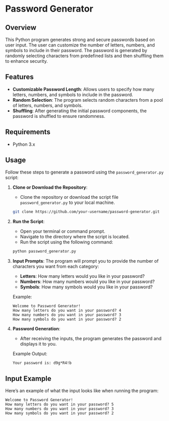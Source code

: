# Password Generator

## Overview

This Python program generates strong and secure passwords based on user input. The user can customize the number of letters, numbers, and symbols to include in their password. The password is generated by randomly selecting characters from predefined lists and then shuffling them to enhance security.

## Features

- **Customizable Password Length**: Allows users to specify how many letters, numbers, and symbols to include in the password.
- **Random Selection**: The program selects random characters from a pool of letters, numbers, and symbols.
- **Shuffling**: After generating the initial password components, the password is shuffled to ensure randomness.

## Requirements

- Python 3.x

## Usage

Follow these steps to generate a password using the `password_generator.py` script:

1. **Clone or Download the Repository**:
    - Clone the repository or download the script file `password_generator.py` to your local machine.

    ```bash
    git clone https://github.com/your-username/password-generator.git
    ```

2. **Run the Script**:
    - Open your terminal or command prompt.
    - Navigate to the directory where the script is located.
    - Run the script using the following command:

    ```bash
    python password_generator.py
    ```

3. **Input Prompts**:
    The program will prompt you to provide the number of characters you want from each category:
    - **Letters**: How many letters would you like in your password?
    - **Numbers**: How many numbers would you like in your password?
    - **Symbols**: How many symbols would you like in your password?

    Example:
    ```text
    Welcome to Password Generator!
    How many letters do you want in your password? 4
    How many numbers do you want in your password? 3
    How many symbols do you want in your password? 2
    ```

4. **Password Generation**:
    - After receiving the inputs, the program generates the password and displays it to you.

    Example Output:
    ```text
    Your password is: d9g*R4!b
    ```

## Input Example

Here’s an example of what the input looks like when running the program:

```text
Welcome to Password Generator!
How many letters do you want in your password? 5
How many numbers do you want in your password? 3
How many symbols do you want in your password? 2

